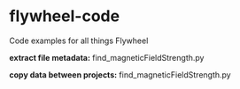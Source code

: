 # flywheel-code
Code examples for all things Flywheel

**extract file metadata:** find_magneticFieldStrength.py

**copy data between projects:** find_magneticFieldStrength.py

